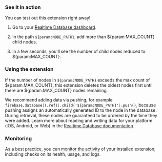 ### See it in action

You can test out this extension right away!

1.  Go to your [Realtime Database dashboard](https://console.firebase.google.com/project/${param:PROJECT_ID}/database/${param:PROJECT_ID}/data).

1.  In the path `${param:NODE_PATH}`, add more than ${param:MAX_COUNT} child nodes.

1.  In a few seconds, you'll see the number of child nodes reduced to ${param:MAX_COUNT}.

### Using the extension

If the number of nodes in `${param:NODE_PATH}` exceeds the max count of ${param:MAX_COUNT}, this extension deletes the oldest nodes first until there are ${param:MAX_COUNT} nodes remaining.

We recommend adding data via pushing, for example `firebase.database().ref().child('${param:NODE_PATH}').push()`, because pushing assigns an automatically generated ID to the node in the database. During retrieval, these nodes are guaranteed to be ordered by the time they were added. Learn more about reading and writing data for your platform (iOS, Android, or Web) in the [Realtime Database documentation](https://firebase.google.com/docs/database/).

### Monitoring

As a best practice, you can [monitor the activity](https://firebase.google.com/docs/extensions/manage-installed-extensions#monitor) of your installed extension, including checks on its health, usage, and logs.
